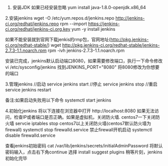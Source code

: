 1. 安装JDK 如果已经安装忽略
  yum install java-1.8.0-openjdk.x86_64

2.安装jenkins
  wget -O /etc/yum.repos.d/jenkins.repo http://jenkins-ci.org/redhat/jenkins.repo
  rpm --import https://jenkins-ci.org/redhat/jenkins-ci.org.key
  yum -y install jenkins
  
  如果不能安装就到官网下载jenkis的rmp包，官网地址(http://pkg.jenkins-ci.org/redhat-stable/)
  wget http://pkg.jenkins-ci.org/redhat-stable/jenkins-2.7.3-1.1.noarch.rpm
  rpm -ivh jenkins-2.7.3-1.1.noarch.rpm
  
  安装已完成，jenkins默认启动端口8080，如果需要修改端口，执行一下命令修改
  vi /etc/sysconfig/jenkins
  找到JENKINS_PORT="8080"  将8080修改为你想要的端口
  
3.管理jenkins
  //启动
  service jenkins start
  //停止
  service jenkins stop
  //重启
  service jenkins restart
  
  备注:如果启动失败用以下命令
  systemctl start jenkins
  
 4.初始化jenkins
  将以下连接在浏览器中打开
  http://localhost:8080
  如果无法访问，检查IP或者端口是否正确。如果是虚拟机，关闭防火墙.
  centos7一下关闭防火墙
  servcie iptables stop
  centos7以上关闭防火墙(centos7默认防火墙为firewall)
  systemctl stop firewalld.service
  禁止firewall开机启动
  systemctl disable firewalld.service 
  
  查看jenkins初始密码
  cat /var/lib/jenkins/secrets/initialAdminPassword
  将默认密码输入，点击右下角continue 
  选择 install suggest plugins
  稍等片刻，jenkins初始化完毕
  
